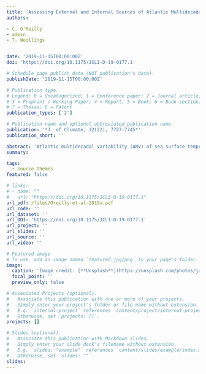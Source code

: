 ```yaml
---
title: 'Assessing External and Internal Sources of Atlantic Multidecadal Variability Using Models, Proxy Data, and Early Instrumental Indices'
authors:

- C. O'Reilly
- admin 
- T. Woollings


date: '2019-11-15T00:00:00Z'
doi: 'https://doi.org/10.1175/JCLI-D-19-0177.1'

# Schedule page publish date (NOT publication's date).
publishDate: '2019-11-15T00:00:00Z'

# Publication type.
# Legend: 0 = Uncategorized; 1 = Conference paper; 2 = Journal article;
# 3 = Preprint / Working Paper; 4 = Report; 5 = Book; 6 = Book section;
# 7 = Thesis; 8 = Patent
publication_types: ['2']

# Publication name and optional abbreviated publication name.
publication: '*J. of Climate, 32(22), 7727-7745*'
publication_short: ''

abstract: 'Atlantic multidecadal variability (AMV) of sea surface temperature exhibits an important influence on the climate of surrounding continents. It remains unclear, however, the extent to which AMV is due to internal climate variability (e.g., ocean circulation variability) or changes in external forcing (e.g., volcanic/anthropogenic aerosols or greenhouse gases). Here, the sources of AMV are examined over a 340-yr period using proxy indices, instrumental data, and output from the Last Millennium Ensemble (LME) simulation. The proxy AMV closely follows the accumulated atmospheric forcing from the instrumental North Atlantic Oscillation (NAO) reconstruction (r = 0.65)—an “internal” source of AMV. This result provides strong observational evidence that much of the AMV is generated through the oceanic response to atmospheric circulation forcing, as previously demonstrated in targeted modeling studies. In the LME there is a substantial externally forced AMV component, which exhibits a modest but significant correlation with the proxy AMV (i.e., r = 0.37), implying that at least 13% of the AMV is externally forced. In the LME simulations, however, the AMV response to accumulated NAO forcing is weaker than in the proxy/observational datasets. This weak response is possibly related to the decadal NAO variability, which is substantially weaker in the LME than in observations. The externally forced component in the proxy AMV is also related to the accumulated NAO forcing, unlike in the LME. This indicates that the external forcing is likely influencing the AMV through different mechanistic pathways: via changes in radiative forcing in the LME and via changes in atmospheric circulation in the observational/proxy record.'
summary: 

tags:
  - Source Themes
featured: false

# links:
# - name: ""
#   url: "https://doi.org/10.1175/JCLI-D-19-0177.1"
url_pdf: /files/Oreilly-et-al-2019a.pdf
url_code: ''
url_dataset: ''
url_DOI: 'https://doi.org/10.1175/JCLI-D-19-0177.1'
url_project: ''
url_slides: ''
url_source: ''
url_video: ''

# Featured image
# To use, add an image named `featured.jpg/png` to your page's folder.
image:
  caption: 'Image credit: [**Unsplash**](https://unsplash.com/photos/jdD8gXaTZsc)'
  focal_point: ''
  preview_only: false

# Associated Projects (optional).
#   Associate this publication with one or more of your projects.
#   Simply enter your project's folder or file name without extension.
#   E.g. `internal-project` references `content/project/internal-project/index.md`.
#   Otherwise, set `projects: []`.
projects: []

# Slides (optional).
#   Associate this publication with Markdown slides.
#   Simply enter your slide deck's filename without extension.
#   E.g. `slides: "example"` references `content/slides/example/index.md`.
#   Otherwise, set `slides: ""`.
slides:
---
```


